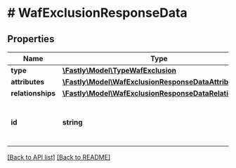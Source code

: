 # # WafExclusionResponseData

## Properties

Name | Type | Description | Notes
------------ | ------------- | ------------- | -------------
**type** | [**\Fastly\Model\TypeWafExclusion**](TypeWafExclusion.md) |  | [optional] 
**attributes** | [**\Fastly\Model\WafExclusionResponseDataAttributes**](WafExclusionResponseDataAttributes.md) |  | [optional] 
**relationships** | [**\Fastly\Model\WafExclusionResponseDataRelationships**](WafExclusionResponseDataRelationships.md) |  | [optional] 
**id** | **string** | Alphanumeric string identifying a WAF exclusion. | [optional] [readonly] 


[[Back to API list]](../../README.md#endpoints) [[Back to README]](../../README.md)
